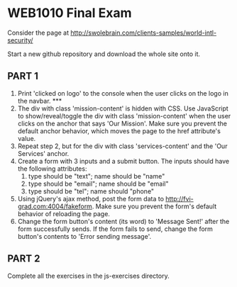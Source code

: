 # WEB1010 Final Exam

Consider the page at http://swolebrain.com/clients-samples/world-intl-security/

Start a new github repository and download the whole site onto it.

## PART 1

1. Print 'clicked on logo' to the console when the user clicks on the logo in the navbar.  ***
2. The div with class 'mission-content' is hidden with CSS. Use JavaScript to
   show/reveal/toggle the div with class 'mission-content' when the user
   clicks on the anchor that says 'Our Mission'. Make sure you prevent the default
   anchor behavior, which moves the page to the href attribute's value.
3. Repeat step 2, but for the div with class 'services-content' and the
   'Our Services' anchor.
4. Create a form with 3 inputs and a submit button. The inputs should have the 
   following attributes:
    1. type should be "text"; name should be "name"
    2. type should be "email"; name should be "email"
    3. type should be "tel"; name should "phone"
5. Using jQuery's ajax method, post the form data to http://fvi-grad.com:4004/fakeform. Make
   sure you prevent the form's default behavior of reloading the page.
6. Change the form button's content (its word) to 'Message Sent!' after the form
   successfully sends. If the form fails to send, change the form button's contents
   to 'Error sending message'.

## PART 2
Complete all the exercises in the js-exercises directory.
